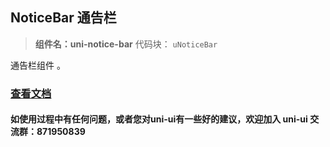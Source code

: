 ## NoticeBar 通告栏

> **组件名：uni-notice-bar**
> 代码块： `uNoticeBar`


通告栏组件 。

### [查看文档](https://uniapp.dcloud.io/component/uniui/uni-notice-bar)

#### 如使用过程中有任何问题，或者您对uni-ui有一些好的建议，欢迎加入 uni-ui 交流群：871950839 


